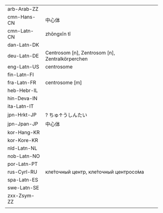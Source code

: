 | | | |
|-|-|-|
| arb-Arab-ZZ |  |  |
| cmn-Hans-CN | 中心体 |  |
| cmn-Latn-CN | zhōngxīn tǐ |  |
| dan-Latn-DK |  |  |
| deu-Latn-DE | Centrosom [n], Zentrosom [n], Zentralkörperchen |  |
| eng-Latn-US | centrosome |  |
| fin-Latn-FI |  |  |
| fra-Latn-FR | centrosome [m] |  |
| heb-Hebr-IL |  |  |
| hin-Deva-IN |  |  |
| ita-Latn-IT |  |  |
| jpn-Hrkt-JP | ? ちゅ↑うしんたい |  |
| jpn-Jpan-JP | 中心体 |  |
| kor-Hang-KR |  |  |
| kor-Kore-KR |  |  |
| nld-Latn-NL |  |  |
| nob-Latn-NO |  |  |
| por-Latn-PT |  |  |
| rus-Cyrl-RU | кле́точный центр, кле́точный центросо́ма |  |
| spa-Latn-ES |  |  |
| swe-Latn-SE |  |  |
| zxx-Zsym-ZZ |  |  |
|  |  |  |
